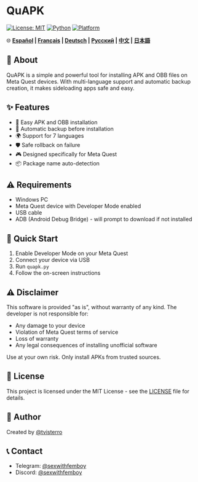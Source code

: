 # QuAPK

[![License: MIT](https://img.shields.io/badge/License-MIT-yellow.svg)](https://opensource.org/licenses/MIT)
[![Python](https://img.shields.io/badge/python-3.6+-blue.svg)](https://www.python.org/downloads/)
[![Platform](https://img.shields.io/badge/platform-Windows-blue)](https://www.microsoft.com/windows)

🌐 **[Español](README_ES.md) | [Français](README_FR.md) | [Deutsch](README_DE.md) | [Русский](README_RU.md) | [中文](README_ZH.md) | [日本語](README_JA.md)**

## 📱 About

QuAPK is a simple and powerful tool for installing APK and OBB files on Meta Quest devices. With multi-language support and automatic backup creation, it makes sideloading apps safe and easy.

## ✨ Features

- 🚀 Easy APK and OBB installation
- 💾 Automatic backup before installation
- 🌍 Support for 7 languages
- 🛡️ Safe rollback on failure
- 🎮 Designed specifically for Meta Quest
- 📦 Package name auto-detection

## ⚠️ Requirements

- Windows PC
- Meta Quest device with Developer Mode enabled
- USB cable
- ADB (Android Debug Bridge) - will prompt to download if not installed

## 🚀 Quick Start

1. Enable Developer Mode on your Meta Quest
2. Connect your device via USB
3. Run `quapk.py`
4. Follow the on-screen instructions

## ⚠️ Disclaimer

This software is provided "as is", without warranty of any kind. The developer is not responsible for:
- Any damage to your device
- Violation of Meta Quest terms of service
- Loss of warranty
- Any legal consequences of installing unofficial software

Use at your own risk. Only install APKs from trusted sources.

## 📄 License

This project is licensed under the MIT License - see the [LICENSE](LICENSE) file for details.

## 👤 Author

Created by [@tvisterro](https://github.com/tvisterro)

## 📞 Contact

- Telegram: [@sexwithfemboy](https://t.me/sexwithfemboy)
- Discord: [@sexwithfemboy](https://discord.com/users/sexwithfemboy)
